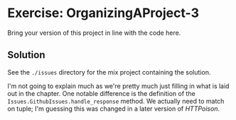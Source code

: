 # Exercise: OrganizingAProject-3
Bring your version of this project in line with the code here.

## Solution
See the `./issues` directory for the mix project containing the solution.

I'm not going to explain much as we're pretty much just filling in what is laid out in the chapter. One notable difference is the definition of the `Issues.GithubIssues.handle_response` method. We actually need to match on tuple; I'm guessing this was changed in a later version of *HTTPoison*.
